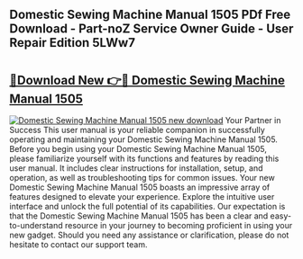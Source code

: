 ## Domestic Sewing Machine Manual 1505 PDf Free Download - Part-noZ Service Owner Guide - User Repair Edition 5LWw7

# <h2><a href="http://bc66783.oget.top/?id=Domestic+Sewing+Machine+Manual+1505">🔗Download New 👉🔴 Domestic Sewing Machine Manual 1505</a></h2>

[![Domestic Sewing Machine Manual 1505 new download](https://i.imgur.com/5g1atiW.png)](http://bc66783.oget.top/?id=Domestic+Sewing+Machine+Manual+1505)
Your Partner in Success This user manual is your reliable companion in successfully operating and maintaining your Domestic Sewing Machine Manual 1505. Before you begin using your Domestic Sewing Machine Manual 1505, please familiarize yourself with its functions and features by reading this user manual. It includes clear instructions for installation, setup, and operation, as well as troubleshooting tips for common issues. Your new Domestic Sewing Machine Manual 1505 boasts an impressive array of features designed to elevate your experience. Explore the intuitive user interface and unlock the full potential of its capabilities. Our expectation is that the Domestic Sewing Machine Manual 1505 has been a clear and easy-to-understand resource in your journey to becoming proficient in using your new gadget. Should you need any assistance or clarification, please do not hesitate to contact our support team.
